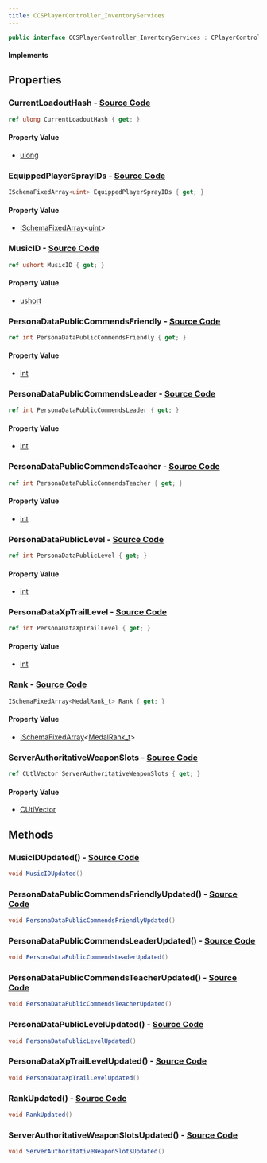 ```yaml
---
title: CCSPlayerController_InventoryServices
---
```


```csharp
public interface CCSPlayerController_InventoryServices : CPlayerControllerComponent, ISchemaClass<CPlayerControllerComponent>, ISchemaClass<CCSPlayerController_InventoryServices>, ISchemaField, ISchemaClass, INativeHandle
```

#### Implements

## Properties

### **CurrentLoadoutHash** - [Source Code](https://github.com/swiftly-solution/swiftlys2/blob/main/managed/src/SwiftlyS2.Generated/Schemas/Interfaces/CCSPlayerController_InventoryServices.cs#L32)

```csharp
ref ulong CurrentLoadoutHash { get; }
```

#### Property Value

- [ulong](https://learn.microsoft.com/dotnet/api/system.uint64)

### **EquippedPlayerSprayIDs** - [Source Code](https://github.com/swiftly-solution/swiftlys2/blob/main/managed/src/SwiftlyS2.Generated/Schemas/Interfaces/CCSPlayerController_InventoryServices.cs#L30)

```csharp
ISchemaFixedArray<uint> EquippedPlayerSprayIDs { get; }
```

#### Property Value

- [ISchemaFixedArray](/docs/api/shared/schemas/ischemafixedarray-1)<[uint](https://learn.microsoft.com/dotnet/api/system.uint32)>

### **MusicID** - [Source Code](https://github.com/swiftly-solution/swiftlys2/blob/main/managed/src/SwiftlyS2.Generated/Schemas/Interfaces/CCSPlayerController_InventoryServices.cs#L16)

```csharp
ref ushort MusicID { get; }
```

#### Property Value

- [ushort](https://learn.microsoft.com/dotnet/api/system.uint16)

### **PersonaDataPublicCommendsFriendly** - [Source Code](https://github.com/swiftly-solution/swiftlys2/blob/main/managed/src/SwiftlyS2.Generated/Schemas/Interfaces/CCSPlayerController_InventoryServices.cs#L26)

```csharp
ref int PersonaDataPublicCommendsFriendly { get; }
```

#### Property Value

- [int](https://learn.microsoft.com/dotnet/api/system.int32)

### **PersonaDataPublicCommendsLeader** - [Source Code](https://github.com/swiftly-solution/swiftlys2/blob/main/managed/src/SwiftlyS2.Generated/Schemas/Interfaces/CCSPlayerController_InventoryServices.cs#L22)

```csharp
ref int PersonaDataPublicCommendsLeader { get; }
```

#### Property Value

- [int](https://learn.microsoft.com/dotnet/api/system.int32)

### **PersonaDataPublicCommendsTeacher** - [Source Code](https://github.com/swiftly-solution/swiftlys2/blob/main/managed/src/SwiftlyS2.Generated/Schemas/Interfaces/CCSPlayerController_InventoryServices.cs#L24)

```csharp
ref int PersonaDataPublicCommendsTeacher { get; }
```

#### Property Value

- [int](https://learn.microsoft.com/dotnet/api/system.int32)

### **PersonaDataPublicLevel** - [Source Code](https://github.com/swiftly-solution/swiftlys2/blob/main/managed/src/SwiftlyS2.Generated/Schemas/Interfaces/CCSPlayerController_InventoryServices.cs#L20)

```csharp
ref int PersonaDataPublicLevel { get; }
```

#### Property Value

- [int](https://learn.microsoft.com/dotnet/api/system.int32)

### **PersonaDataXpTrailLevel** - [Source Code](https://github.com/swiftly-solution/swiftlys2/blob/main/managed/src/SwiftlyS2.Generated/Schemas/Interfaces/CCSPlayerController_InventoryServices.cs#L28)

```csharp
ref int PersonaDataXpTrailLevel { get; }
```

#### Property Value

- [int](https://learn.microsoft.com/dotnet/api/system.int32)

### **Rank** - [Source Code](https://github.com/swiftly-solution/swiftlys2/blob/main/managed/src/SwiftlyS2.Generated/Schemas/Interfaces/CCSPlayerController_InventoryServices.cs#L18)

```csharp
ISchemaFixedArray<MedalRank_t> Rank { get; }
```

#### Property Value

- [ISchemaFixedArray](/docs/api/shared/schemas/ischemafixedarray-1)<[MedalRank_t](/docs/api/shared/schemadefinitions/medalrank_t)>

### **ServerAuthoritativeWeaponSlots** - [Source Code](https://github.com/swiftly-solution/swiftlys2/blob/main/managed/src/SwiftlyS2.Generated/Schemas/Interfaces/CCSPlayerController_InventoryServices.cs#L35)

```csharp
ref CUtlVector ServerAuthoritativeWeaponSlots { get; }
```

#### Property Value

- [CUtlVector](/docs/api/)

## Methods

### **MusicIDUpdated()** - [Source Code](https://github.com/swiftly-solution/swiftlys2/blob/main/managed/src/SwiftlyS2.Generated/Schemas/Interfaces/CCSPlayerController_InventoryServices.cs#L37)

```csharp
void MusicIDUpdated()
```

### **PersonaDataPublicCommendsFriendlyUpdated()** - [Source Code](https://github.com/swiftly-solution/swiftlys2/blob/main/managed/src/SwiftlyS2.Generated/Schemas/Interfaces/CCSPlayerController_InventoryServices.cs#L42)

```csharp
void PersonaDataPublicCommendsFriendlyUpdated()
```

### **PersonaDataPublicCommendsLeaderUpdated()** - [Source Code](https://github.com/swiftly-solution/swiftlys2/blob/main/managed/src/SwiftlyS2.Generated/Schemas/Interfaces/CCSPlayerController_InventoryServices.cs#L40)

```csharp
void PersonaDataPublicCommendsLeaderUpdated()
```

### **PersonaDataPublicCommendsTeacherUpdated()** - [Source Code](https://github.com/swiftly-solution/swiftlys2/blob/main/managed/src/SwiftlyS2.Generated/Schemas/Interfaces/CCSPlayerController_InventoryServices.cs#L41)

```csharp
void PersonaDataPublicCommendsTeacherUpdated()
```

### **PersonaDataPublicLevelUpdated()** - [Source Code](https://github.com/swiftly-solution/swiftlys2/blob/main/managed/src/SwiftlyS2.Generated/Schemas/Interfaces/CCSPlayerController_InventoryServices.cs#L39)

```csharp
void PersonaDataPublicLevelUpdated()
```

### **PersonaDataXpTrailLevelUpdated()** - [Source Code](https://github.com/swiftly-solution/swiftlys2/blob/main/managed/src/SwiftlyS2.Generated/Schemas/Interfaces/CCSPlayerController_InventoryServices.cs#L43)

```csharp
void PersonaDataXpTrailLevelUpdated()
```

### **RankUpdated()** - [Source Code](https://github.com/swiftly-solution/swiftlys2/blob/main/managed/src/SwiftlyS2.Generated/Schemas/Interfaces/CCSPlayerController_InventoryServices.cs#L38)

```csharp
void RankUpdated()
```

### **ServerAuthoritativeWeaponSlotsUpdated()** - [Source Code](https://github.com/swiftly-solution/swiftlys2/blob/main/managed/src/SwiftlyS2.Generated/Schemas/Interfaces/CCSPlayerController_InventoryServices.cs#L44)

```csharp
void ServerAuthoritativeWeaponSlotsUpdated()
```

